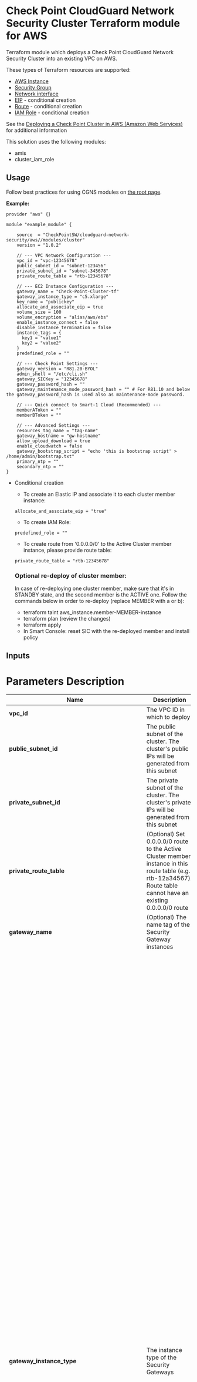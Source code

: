 # Check Point CloudGuard Network Security Cluster Terraform module for AWS

Terraform module which deploys a Check Point CloudGuard Network Security Cluster into an existing VPC on AWS.

These types of Terraform resources are supported:
* [AWS Instance](https://www.terraform.io/docs/providers/aws/r/instance.html)
* [Security Group](https://www.terraform.io/docs/providers/aws/r/security_group.html)
* [Network interface](https://www.terraform.io/docs/providers/aws/r/network_interface.html)
* [EIP](https://www.terraform.io/docs/providers/aws/r/eip.html) - conditional creation
* [Route](https://www.terraform.io/docs/providers/aws/r/route.html) - conditional creation
* [IAM Role](https://www.terraform.io/docs/providers/aws/r/iam_role.html) - conditional creation

See the [Deploying a Check Point Cluster in AWS (Amazon Web Services)](https://supportcenter.checkpoint.com/supportcenter/portal?eventSubmit_doGoviewsolutiondetails=&solutionid=sk104418) for additional information

This solution uses the following modules:
- amis
- cluster_iam_role

## Usage
Follow best practices for using CGNS modules on [the root page](https://registry.terraform.io/modules/checkpointsw/cloudguard-network-security/aws/latest#:~:text=Best%20Practices%20for%20Using%20Our%20Modules).

**Example:**
```
provider "aws" {}

module "example_module" {

    source  = "CheckPointSW/cloudguard-network-security/aws//modules/cluster"
    version = "1.0.2"

    // --- VPC Network Configuration ---
    vpc_id = "vpc-12345678"
    public_subnet_id = "subnet-123456"
    private_subnet_id = "subnet-345678"
    private_route_table = "rtb-12345678"

    // --- EC2 Instance Configuration ---
    gateway_name = "Check-Point-Cluster-tf"
    gateway_instance_type = "c5.xlarge"
    key_name = "publickey"
    allocate_and_associate_eip = true
    volume_size = 100
    volume_encryption = "alias/aws/ebs"
    enable_instance_connect = false
    disable_instance_termination = false
    instance_tags = {
      key1 = "value1"
      key2 = "value2"
    }
    predefined_role = ""

    // --- Check Point Settings ---
    gateway_version = "R81.20-BYOL"
    admin_shell = "/etc/cli.sh"
    gateway_SICKey = "12345678"
    gateway_password_hash = ""
    gateway_maintenance_mode_password_hash = "" # For R81.10 and below the gateway_password_hash is used also as maintenance-mode password.
    
    // --- Quick connect to Smart-1 Cloud (Recommended) ---
    memberAToken = ""
    memberBToken = ""

    // --- Advanced Settings ---
    resources_tag_name = "tag-name"
    gateway_hostname = "gw-hostname"
    allow_upload_download = true
    enable_cloudwatch = false
    gateway_bootstrap_script = "echo 'this is bootstrap script' > /home/admin/bootstrap.txt"
    primary_ntp = ""
    secondary_ntp = ""
}
  ```

- Conditional creation
  - To create an Elastic IP and associate it to each cluster member instance:
  ```
  allocate_and_associate_eip = "true"
  ```
  - To create IAM Role:
  ```
  predefined_role = ""
  ```
  - To create route from '0.0.0.0/0' to the Active Cluster member instance, please provide route table:
  ```
  private_route_table = "rtb-12345678"
  ```

  ### Optional re-deploy of cluster member:
  In case of re-deploying one cluster member, make sure that it's in STANDBY state, and the second member is the ACTIVE one.
  Follow the commands below in order to re-deploy (replace MEMBER with a or b):
  - terraform taint aws_instance.member-MEMBER-instance
  - terraform plan (review the changes)
  - terraform apply
  - In Smart Console: reset SIC with the re-deployed member and install policy

## Inputs
# Parameters Description

| Name | Description | Type | Allowed values |
|------|-------------|------|----------------|
| **vpc_id** | The VPC ID in which to deploy | string | Required |
| **public_subnet_id** | The public subnet of the cluster. The cluster's public IPs will be generated from this subnet | string | Required |
| **private_subnet_id** | The private subnet of the cluster. The cluster's private IPs will be generated from this subnet | string | Required |
| **private_route_table** | (Optional) Set 0.0.0.0/0 route to the Active Cluster member instance in this route table (e.g. rtb-12a34567). Route table cannot have an existing 0.0.0.0/0 route | string | **Default:** "" |
| **gateway_name** | (Optional) The name tag of the Security Gateway instances | string | **Default:** "Check-Point-Cluster-tf" |
| **gateway_instance_type** | The instance type of the Security Gateways | string | - c4.large <br/> - c4.xlarge <br/> - c5.large <br/> - c5.xlarge <br/> - c5.2xlarge <br/> - c5.4xlarge <br/> - c5.9xlarge <br/> - c5.12xlarge <br/> - c5.18xlarge <br/> - c5.24xlarge <br/> - c5n.large <br/> - c5n.xlarge <br/> - c5n.2xlarge <br/> - c5n.4xlarge <br/> - c5n.9xlarge <br/>  - c5n.18xlarge <br/>  - c5d.large <br/> - c5d.xlarge <br/> - c5d.2xlarge <br/> - c5d.4xlarge <br/> - c5d.9xlarge <br/> - c5d.12xlarge <br/>  - c5d.18xlarge <br/>  - c5d.24xlarge <br/> - m5.large <br/> - m5.xlarge <br/> - m5.2xlarge <br/> - m5.4xlarge <br/> - m5.8xlarge <br/> - m5.12xlarge <br/> - m5.16xlarge <br/> - m5.24xlarge <br/> - m6i.large <br/> - m6i.xlarge <br/> - m6i.2xlarge <br/> - m6i.4xlarge <br/> - m6i.8xlarge <br/> - m6i.12xlarge <br/> - m6i.16xlarge <br/> - m6i.24xlarge <br/> - m6i.32xlarge <br/> - c6i.large <br/> - c6i.xlarge <br/> - c6i.2xlarge <br/> - c6i.4xlarge <br/> - c6i.8xlarge <br/> - c6i.12xlarge <br/> - c6i.16xlarge <br/> - c6i.24xlarge <br/> - c6i.32xlarge <br/> - c6in.large <br/> - c6in.xlarge <br/> - c6in.2xlarge <br/> - c6in.4xlarge <br/> - c6in.8xlarge <br/> - c6in.12xlarge <br/> - c6in.16xlarge <br/> - c6in.24xlarge <br/> - c6in.32xlarge <br/> - r5.large <br/> - r5.xlarge <br/> - r5.2xlarge <br/> - r5.4xlarge <br/> - r5.8xlarge <br/> - r5.12xlarge <br/> - r5.16xlarge <br/> - r5.24xlarge <br/> - r5a.large <br/> - r5a.xlarge <br/> - r5a.2xlarge <br/> - r5a.4xlarge <br/> - r5a.8xlarge <br/> - r5a.12xlarge <br/> - r5a.16xlarge <br/> - r5a.24xlarge <br/> - r5b.large <br/> - r5b.xlarge <br/> - r5b.2xlarge <br/> - r5b.4xlarge <br/> - r5b.8xlarge <br/> - r5b.12xlarge <br/> - r5b.16xlarge <br/> - r5b.24xlarge <br/> - r5n.large <br/> - r5n.xlarge <br/> - r5n.2xlarge <br/> - r5n.4xlarge <br/> - r5n.8xlarge <br/> - r5n.12xlarge <br/> - r5n.16xlarge <br/> - r5n.24xlarge <br/> - r6i.large <br/> - r6i.xlarge <br/> - r6i.2xlarge <br/> - r6i.4xlarge <br/> - r6i.8xlarge <br/> - r6i.12xlarge <br/> - r6i.16xlarge <br/> - r6i.24xlarge <br/> - r6i.32xlarge <br/> - m6a.large <br/> - m6a.xlarge <br/> - m6a.2xlarge  <br/> - m6a.4xlarge <br/> - m6a.8xlarge <br/> - m6a.12xlarge <br/> - m6a.16xlarge <br/> - m6a.24xlarge <br/> - m6a.32xlarge <br/> - m6a.48xlarge <br/> **Default:** "c5.xlarge" |
| **key_name** | The EC2 Key Pair name to allow SSH access to the instance | string | Required |
| **allocate_and_associate_eip** | If true, an Elastic IP will be allocated and associated with each cluster member, in addition to the shared cluster Elastic IP | bool | true;<br/>false.<br/>**Default:** true |
| **volume_size** | Root volume size (GB) - minimum 100 | number | **Default:** 100 |
| **volume_encryption** | KMS or CMK key identifier. Use key ID, alias, or ARN. Key alias should be prefixed with 'alias/' | string | **Default:** "alias/aws/ebs" |
| **enable_instance_connect** | Enable AWS Instance Connect. Supported regions are listed [here](https://aws.amazon.com/about-aws/whats-new/2019/06/introducing-amazon-ec2-instance-connect/) | bool | true;<br/>false.<br/>**Default:** false |
| **disable_instance_termination** | Prevents an instance from accidental termination. Note: Setting this true may prevent `terraform destroy` from working properly | bool | true;<br/>false.<br/>**Default:** false |
| **metadata_imdsv2_required** | Set true to deploy the instance with metadata v2 token required | bool | true;<br/>false.<br/>**Default:** true<br/>Required |
| **instance_tags** | (Optional) A map of tags as key=value pairs. Tags will be added to the Gateway EC2 instances | map(string) | **Default:** {} |
| **predefined_role** | (Optional) A predefined IAM role to attach to the cluster profile | string | **Default:** "" |
| **gateway_version** | Gateway version and license | string | "R81.10-BYOL";<br/>"R81.20-BYOL";<br/>"R82-BYOL".<br/>**Default:** "R81.20-BYOL" |
| **admin_shell** | Set the admin shell to enable advanced command line configuration | string | "/etc/cli.sh";<br/>"/bin/bash";<br/>"/bin/csh".<br/>**Default:** "/etc/cli.sh" |
| **gateway_SICKey** | The Secure Internal Communication key for trusted connection between Check Point components. Must be at least 8 alphanumeric characters | string | **Default:** "12345678" |
| **gateway_password_hash** | (Optional) Admin user's password hash (use `openssl passwd -6 PASSWORD` to generate) | string | **Default:** "" |
| **memberAToken** | (Recommended) Token for quick connection to Smart-1 Cloud. Instructions in SK180501 | string | **Default:** "" |
| **memberBToken** | (Recommended) Token for quick connection to Smart-1 Cloud. Instructions in SK180501 | string | **Default:** "" |
| **resources_tag_name** | (Optional) Name tag prefix for resources | string | **Default:** "" |
| **gateway_hostname** | (Optional) Hostname will append 'member-a' or 'member-b' accordingly. Cannot contain reserved words (see SK40179 for details) | string | **Default:** "" |
| **allow_upload_download** | Automatically download Blade Contracts and other important data to enhance product experience | bool | true;<br/>false.<br/>**Default:** true |
| **enable_cloudwatch** | Report Check Point-specific CloudWatch metrics | bool | true;<br/>false.<br/>**Default:** false |
| **gateway_bootstrap_script** | (Optional) Semicolon (;) separated commands to run on the initial boot | string | **Default:** "" |
| **primary_ntp** | (Optional) IPv4 address of the primary Network Time Protocol server | string | **Default:** "169.254.169.123" |
| **secondary_ntp** | (Optional) IPv4 address of the secondary Network Time Protocol server | string | **Default:** "0.pool.ntp.org" |
| **gateway_maintenance_mode_password_hash** | (Optional) Maintenance-mode password hash (generate using `grub2-mkpasswd-pbkdf2` on Linux) | string | **Default:** "" |

## Outputs
To display the outputs defined by the module, create an `outputs.tf` file with the following structure:
```
output "instance_public_ip" {
  value = module.{module_name}.instance_public_ip
}
```
| Name               | Description                                         |
|--------------------|-----------------------------------------------------|
| ami_id             | The ami id of the deployed Security Cluster members |
| cluster_public_ip  | The public address of the cluster                   |
| member_a_public_ip | The public address of member A                      |
| member_b_public_ip | The public address of member B                      |
| member_a_ssh       | SSH command to member A                             |
| member_b_ssh       | SSH command to member B                             |
| member_a_url       | URL to the member A portal                          |
| member_b_url       | URL to the member B portal                          |
